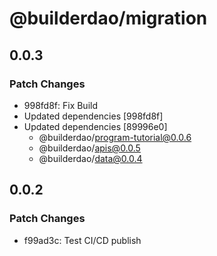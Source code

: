 # @builderdao/migration

## 0.0.3

### Patch Changes

- 998fd8f: Fix Build
- Updated dependencies [998fd8f]
- Updated dependencies [89996e0]
  - @builderdao/program-tutorial@0.0.6
  - @builderdao/apis@0.0.5
  - @builderdao/data@0.0.4

## 0.0.2

### Patch Changes

- f99ad3c: Test CI/CD publish
